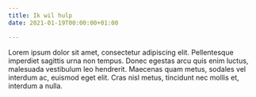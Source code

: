 ```yaml
---
title: Ik wil hulp
date: 2021-01-19T00:00:00+01:00

---
```

Lorem ipsum dolor sit amet, consectetur adipiscing elit. Pellentesque imperdiet sagittis urna non tempus. Donec egestas arcu quis enim luctus, malesuada vestibulum leo hendrerit. Maecenas quam metus, sodales vel interdum ac, euismod eget elit. Cras nisl metus, tincidunt nec mollis et, interdum a nulla.